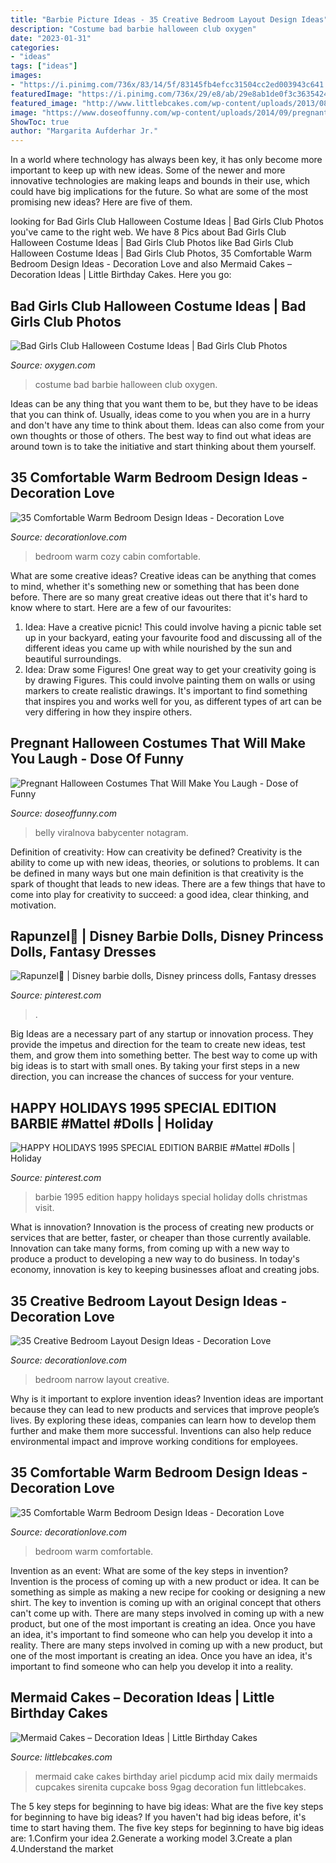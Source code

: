 ```yaml
---
title: "Barbie Picture Ideas - 35 Creative Bedroom Layout Design Ideas"
description: "Costume bad barbie halloween club oxygen"
date: "2023-01-31"
categories:
- "ideas"
tags: ["ideas"]
images:
- "https://i.pinimg.com/736x/83/14/5f/83145fb4efcc31504cc2ed003943c641.jpg"
featuredImage: "https://i.pinimg.com/736x/29/e8/ab/29e8ab1de0f3c363542466c382733940.jpg"
featured_image: "http://www.littlebcakes.com/wp-content/uploads/2013/08/Mermaid-Cakes.jpg"
image: "https://www.doseoffunny.com/wp-content/uploads/2014/09/pregnant-halloween-costumes-3.jpg"
ShowToc: true
author: "Margarita Aufderhar Jr."
---
```



In a world where technology has always been key, it has only become more important to keep up with new ideas. Some of the newer and more innovative technologies are making leaps and bounds in their use, which could have big implications for the future. So what are some of the most promising new ideas? Here are five of them.

	

		
looking for Bad Girls Club Halloween Costume Ideas | Bad Girls Club Photos you've came to the right web. We have 8 Pics about Bad Girls Club Halloween Costume Ideas | Bad Girls Club Photos like Bad Girls Club Halloween Costume Ideas | Bad Girls Club Photos, 35 Comfortable Warm Bedroom Design Ideas - Decoration Love and also Mermaid Cakes – Decoration Ideas | Little Birthday Cakes. Here you go:
		
    
## Bad Girls Club Halloween Costume Ideas | Bad Girls Club Photos

<img loading=lazy src="https://www.oxygen.com/sites/oxygen/files/styles/media-gallery-computer/public/legacy/Andrea-Barbie.jpg?itok=22WDOLFh" onerror="this.onerror=null;this.src='https://tse3.mm.bing.net/th?id=OIP.3Wr27B0MUgJgTA1el6zwKgHaLH&amp;pid=15.1';" alt="Bad Girls Club Halloween Costume Ideas | Bad Girls Club Photos">

_Source: oxygen.com_

>costume bad barbie halloween club oxygen. 

	

Ideas can be any thing that you want them to be, but they have to be ideas that you can think of. Usually, ideas come to you when you are in a hurry and don't have any time to think about them. Ideas can also come from your own thoughts or those of others. The best way to find out what ideas are around town is to take the initiative and start thinking about them yourself.

    
## 35 Comfortable Warm Bedroom Design Ideas - Decoration Love

<img loading=lazy src="http://www.decorationlove.com/wp-content/uploads/2016/07/Cozy-Warm-Cabin-Bedroom.jpg" onerror="this.onerror=null;this.src='https://tse4.mm.bing.net/th?id=OIP.F_Ngiko2J5CnbxhSgADttAHaJS&amp;pid=15.1';" alt="35 Comfortable Warm Bedroom Design Ideas - Decoration Love">

_Source: decorationlove.com_

>bedroom warm cozy cabin comfortable. 

	

What are some creative ideas?
Creative ideas can be anything that comes to mind, whether it's something new or something that has been done before. There are so many great creative ideas out there that it's hard to know where to start. Here are a few of our favourites: 
1. Idea: Have a creative picnic! This could involve having a picnic table set up in your backyard, eating your favourite food and discussing all of the different ideas you came up with while nourished by the sun and beautiful surroundings. 
2. Idea: Draw some Figures! One great way to get your creativity going is by drawing Figures. This could involve painting them on walls or using markers to create realistic drawings. It's important to find something that inspires you and works well for you, as different types of art can be very differing in how they inspire others. 

    
## Pregnant Halloween Costumes That Will Make You Laugh - Dose Of Funny

<img loading=lazy src="https://www.doseoffunny.com/wp-content/uploads/2014/09/pregnant-halloween-costumes-3.jpg" onerror="this.onerror=null;this.src='https://tse3.mm.bing.net/th?id=OIP.3z_nvNpBjQO7MEImlv45nQHaMY&amp;pid=15.1';" alt="Pregnant Halloween Costumes That Will Make You Laugh - Dose of Funny">

_Source: doseoffunny.com_

>belly viralnova babycenter notagram. 

	

Definition of creativity: How can creativity be defined?
Creativity is the ability to come up with new ideas, theories, or solutions to problems. It can be defined in many ways but one main definition is that creativity is the spark of thought that leads to new ideas. There are a few things that have to come into play for creativity to succeed: a good idea, clear thinking, and motivation.

    
## Rapunzel🔅 | Disney Barbie Dolls, Disney Princess Dolls, Fantasy Dresses

<img loading=lazy src="https://i.pinimg.com/736x/29/e8/ab/29e8ab1de0f3c363542466c382733940.jpg" onerror="this.onerror=null;this.src='https://tse4.mm.bing.net/th?id=OIP.29qun2SENQ-A9fOTpSStRQHaJ4&amp;pid=15.1';" alt="Rapunzel🔅 | Disney barbie dolls, Disney princess dolls, Fantasy dresses">

_Source: pinterest.com_

>. 

	

Big Ideas are a necessary part of any startup or innovation process. They provide the impetus and direction for the team to create new ideas, test them, and grow them into something better. The best way to come up with big ideas is to start with small ones. By taking your first steps in a new direction, you can increase the chances of success for your venture.

    
## HAPPY HOLIDAYS 1995 SPECIAL EDITION BARBIE #Mattel #Dolls | Holiday

<img loading=lazy src="https://i.pinimg.com/736x/83/14/5f/83145fb4efcc31504cc2ed003943c641.jpg" onerror="this.onerror=null;this.src='https://tse1.mm.bing.net/th?id=OIP.y2WGubkuLB4Jo6HKWiFTBgHaKq&amp;pid=15.1';" alt="HAPPY HOLIDAYS 1995 SPECIAL EDITION BARBIE #Mattel #Dolls | Holiday">

_Source: pinterest.com_

>barbie 1995 edition happy holidays special holiday dolls christmas visit. 

	

What is innovation?
Innovation is the process of creating new products or services that are better, faster, or cheaper than those currently available. Innovation can take many forms, from coming up with a new way to produce a product to developing a new way to do business. In today's economy, innovation is key to keeping businesses afloat and creating jobs.

    
## 35 Creative Bedroom Layout Design Ideas - Decoration Love

<img loading=lazy src="http://www.decorationlove.com/wp-content/uploads/2016/07/Long-Narrow-Bedroom-Design-Ideas.jpg" onerror="this.onerror=null;this.src='https://tse3.mm.bing.net/th?id=OIP.bqEoUKYKIJvHw08_OOyP3gHaJ-&amp;pid=15.1';" alt="35 Creative Bedroom Layout Design Ideas - Decoration Love">

_Source: decorationlove.com_

>bedroom narrow layout creative. 

	

Why is it important to explore invention ideas?
Invention ideas are important because they can lead to new products and services that improve people’s lives. By exploring these ideas, companies can learn how to develop them further and make them more successful. Inventions can also help reduce environmental impact and improve working conditions for employees.

    
## 35 Comfortable Warm Bedroom Design Ideas - Decoration Love

<img loading=lazy src="https://www.decorationlove.com/wp-content/uploads/2016/07/Mooie-Warm-Bedroom-Design.jpg" onerror="this.onerror=null;this.src='https://tse4.mm.bing.net/th?id=OIP.UAZSzYUVNKrmaVY83-8jtwHaJ3&amp;pid=15.1';" alt="35 Comfortable Warm Bedroom Design Ideas - Decoration Love">

_Source: decorationlove.com_

>bedroom warm comfortable. 

	

Invention as an event: What are some of the key steps in invention?
Invention is the process of coming up with a new product or idea. It can be something as simple as making a new recipe for cooking or designing a new shirt. The key to invention is coming up with an original concept that others can't come up with. There are many steps involved in coming up with a new product, but one of the most important is creating an idea. Once you have an idea, it's important to find someone who can help you develop it into a reality. There are many steps involved in coming up with a new product, but one of the most important is creating an idea. Once you have an idea, it's important to find someone who can help you develop it into a reality.

    
## Mermaid Cakes – Decoration Ideas | Little Birthday Cakes

<img loading=lazy src="http://www.littlebcakes.com/wp-content/uploads/2013/08/Mermaid-Cakes.jpg" onerror="this.onerror=null;this.src='https://tse4.mm.bing.net/th?id=OIP.Q0oSX9LkHlPj5b2IiLa0FwHaNI&amp;pid=15.1';" alt="Mermaid Cakes – Decoration Ideas | Little Birthday Cakes">

_Source: littlebcakes.com_

>mermaid cake cakes birthday ariel picdump acid mix daily mermaids cupcakes sirenita cupcake boss 9gag decoration fun littlebcakes. 

	

The 5 key steps for beginning to have big ideas: What are the five key steps for beginning to have big ideas?
If you haven't had big ideas before, it's time to start having them. The five key steps for beginning to have big ideas are: 1.Confirm your idea 2.Generate a working model 3.Create a plan 4.Understand the market 
